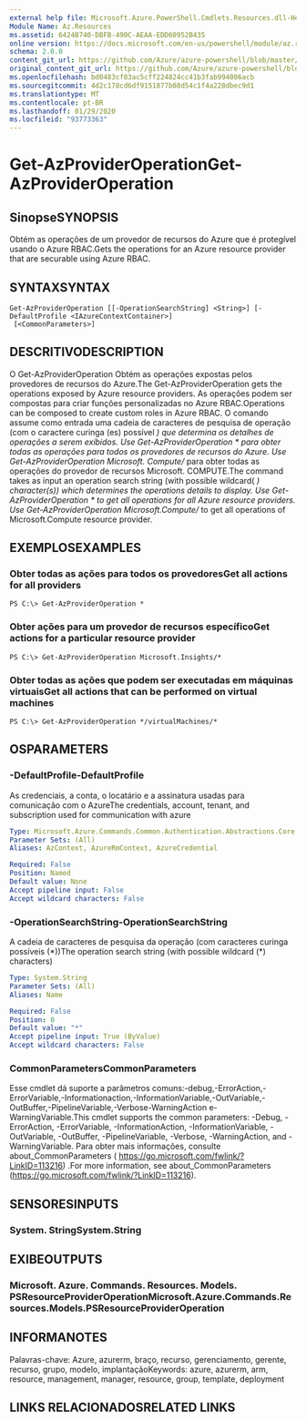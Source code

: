 ```yaml
---
external help file: Microsoft.Azure.PowerShell.Cmdlets.Resources.dll-Help.xml
Module Name: Az.Resources
ms.assetid: 6424B740-DBFB-490C-AEAA-EDD60952B435
online version: https://docs.microsoft.com/en-us/powershell/module/az.resources/get-azprovideroperation
schema: 2.0.0
content_git_url: https://github.com/Azure/azure-powershell/blob/master/src/Resources/Resources/help/Get-AzProviderOperation.md
original_content_git_url: https://github.com/Azure/azure-powershell/blob/master/src/Resources/Resources/help/Get-AzProviderOperation.md
ms.openlocfilehash: bd0483cf03ac5cff224824cc41b3fab994006acb
ms.sourcegitcommit: 4d2c178cd6df9151877b08d54c1f4a228dbec9d1
ms.translationtype: MT
ms.contentlocale: pt-BR
ms.lasthandoff: 01/29/2020
ms.locfileid: "93773363"
---
```

# <span data-ttu-id="c87b2-101">Get-AzProviderOperation</span><span class="sxs-lookup"><span data-stu-id="c87b2-101">Get-AzProviderOperation</span></span>

## <span data-ttu-id="c87b2-102">Sinopse</span><span class="sxs-lookup"><span data-stu-id="c87b2-102">SYNOPSIS</span></span>
<span data-ttu-id="c87b2-103">Obtém as operações de um provedor de recursos do Azure que é protegível usando o Azure RBAC.</span><span class="sxs-lookup"><span data-stu-id="c87b2-103">Gets the operations for an Azure resource provider that are securable using Azure RBAC.</span></span>

## <span data-ttu-id="c87b2-104">SYNTAX</span><span class="sxs-lookup"><span data-stu-id="c87b2-104">SYNTAX</span></span>

```
Get-AzProviderOperation [[-OperationSearchString] <String>] [-DefaultProfile <IAzureContextContainer>]
 [<CommonParameters>]
```

## <span data-ttu-id="c87b2-105">DESCRITIVO</span><span class="sxs-lookup"><span data-stu-id="c87b2-105">DESCRIPTION</span></span>
<span data-ttu-id="c87b2-106">O Get-AzProviderOperation Obtém as operações expostas pelos provedores de recursos do Azure.</span><span class="sxs-lookup"><span data-stu-id="c87b2-106">The Get-AzProviderOperation gets the operations exposed by Azure resource providers.</span></span>
<span data-ttu-id="c87b2-107">As operações podem ser compostas para criar funções personalizadas no Azure RBAC.</span><span class="sxs-lookup"><span data-stu-id="c87b2-107">Operations can be composed to create custom roles in Azure RBAC.</span></span>
<span data-ttu-id="c87b2-108">O comando assume como entrada uma cadeia de caracteres de pesquisa de operação (com o caractere curinga (es) possível *) que determina os detalhes de operações a serem exibidos. Use Get-AzProviderOperation \* para obter todas as operações para todos os provedores de recursos do Azure. Use Get-AzProviderOperation Microsoft. Compute/* para obter todas as operações do provedor de recursos Microsoft. COMPUTE.</span><span class="sxs-lookup"><span data-stu-id="c87b2-108">The command takes as input an operation search string (with possible wildcard( *) character(s)) which determines the operations details to display. Use Get-AzProviderOperation \* to get all operations for all Azure resource providers. Use Get-AzProviderOperation Microsoft.Compute/* to get all operations of Microsoft.Compute resource provider.</span></span>

## <span data-ttu-id="c87b2-109">EXEMPLOS</span><span class="sxs-lookup"><span data-stu-id="c87b2-109">EXAMPLES</span></span>

### <span data-ttu-id="c87b2-110">Obter todas as ações para todos os provedores</span><span class="sxs-lookup"><span data-stu-id="c87b2-110">Get all actions for all providers</span></span>
```
PS C:\> Get-AzProviderOperation *
```

### <span data-ttu-id="c87b2-111">Obter ações para um provedor de recursos específico</span><span class="sxs-lookup"><span data-stu-id="c87b2-111">Get actions for a particular resource provider</span></span>
```
PS C:\> Get-AzProviderOperation Microsoft.Insights/*
```

### <span data-ttu-id="c87b2-112">Obter todas as ações que podem ser executadas em máquinas virtuais</span><span class="sxs-lookup"><span data-stu-id="c87b2-112">Get all actions that can be performed on virtual machines</span></span>
```
PS C:\> Get-AzProviderOperation */virtualMachines/*
```

## <span data-ttu-id="c87b2-113">OS</span><span class="sxs-lookup"><span data-stu-id="c87b2-113">PARAMETERS</span></span>

### <span data-ttu-id="c87b2-114">-DefaultProfile</span><span class="sxs-lookup"><span data-stu-id="c87b2-114">-DefaultProfile</span></span>
<span data-ttu-id="c87b2-115">As credenciais, a conta, o locatário e a assinatura usadas para comunicação com o Azure</span><span class="sxs-lookup"><span data-stu-id="c87b2-115">The credentials, account, tenant, and subscription used for communication with azure</span></span>

```yaml
Type: Microsoft.Azure.Commands.Common.Authentication.Abstractions.Core.IAzureContextContainer
Parameter Sets: (All)
Aliases: AzContext, AzureRmContext, AzureCredential

Required: False
Position: Named
Default value: None
Accept pipeline input: False
Accept wildcard characters: False
```

### <span data-ttu-id="c87b2-116">-OperationSearchString</span><span class="sxs-lookup"><span data-stu-id="c87b2-116">-OperationSearchString</span></span>
<span data-ttu-id="c87b2-117">A cadeia de caracteres de pesquisa da operação (com caracteres curinga possíveis (\*))</span><span class="sxs-lookup"><span data-stu-id="c87b2-117">The operation search string (with possible wildcard (\*) characters)</span></span>

```yaml
Type: System.String
Parameter Sets: (All)
Aliases: Name

Required: False
Position: 0
Default value: "*"
Accept pipeline input: True (ByValue)
Accept wildcard characters: False
```

### <span data-ttu-id="c87b2-118">CommonParameters</span><span class="sxs-lookup"><span data-stu-id="c87b2-118">CommonParameters</span></span>
<span data-ttu-id="c87b2-119">Esse cmdlet dá suporte a parâmetros comuns:-debug,-ErrorAction,-ErrorVariable,-Informationaction,-InformationVariable,-OutVariable,-OutBuffer,-PipelineVariable,-Verbose-WarningAction e-WarningVariable.</span><span class="sxs-lookup"><span data-stu-id="c87b2-119">This cmdlet supports the common parameters: -Debug, -ErrorAction, -ErrorVariable, -InformationAction, -InformationVariable, -OutVariable, -OutBuffer, -PipelineVariable, -Verbose, -WarningAction, and -WarningVariable.</span></span> <span data-ttu-id="c87b2-120">Para obter mais informações, consulte about_CommonParameters ( https://go.microsoft.com/fwlink/?LinkID=113216) .</span><span class="sxs-lookup"><span data-stu-id="c87b2-120">For more information, see about_CommonParameters (https://go.microsoft.com/fwlink/?LinkID=113216).</span></span>

## <span data-ttu-id="c87b2-121">SENSORES</span><span class="sxs-lookup"><span data-stu-id="c87b2-121">INPUTS</span></span>

### <span data-ttu-id="c87b2-122">System. String</span><span class="sxs-lookup"><span data-stu-id="c87b2-122">System.String</span></span>

## <span data-ttu-id="c87b2-123">EXIBE</span><span class="sxs-lookup"><span data-stu-id="c87b2-123">OUTPUTS</span></span>

### <span data-ttu-id="c87b2-124">Microsoft. Azure. Commands. Resources. Models. PSResourceProviderOperation</span><span class="sxs-lookup"><span data-stu-id="c87b2-124">Microsoft.Azure.Commands.Resources.Models.PSResourceProviderOperation</span></span>

## <span data-ttu-id="c87b2-125">INFORMA</span><span class="sxs-lookup"><span data-stu-id="c87b2-125">NOTES</span></span>
<span data-ttu-id="c87b2-126">Palavras-chave: Azure, azurerm, braço, recurso, gerenciamento, gerente, recurso, grupo, modelo, implantação</span><span class="sxs-lookup"><span data-stu-id="c87b2-126">Keywords: azure, azurerm, arm, resource, management, manager, resource, group, template, deployment</span></span>

## <span data-ttu-id="c87b2-127">LINKS RELACIONADOS</span><span class="sxs-lookup"><span data-stu-id="c87b2-127">RELATED LINKS</span></span>
